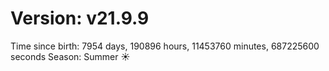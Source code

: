 # Version: v21.9.9
Time since birth: 7954 days, 190896 hours, 11453760 minutes, 687225600 seconds
Season: Summer ☀️
